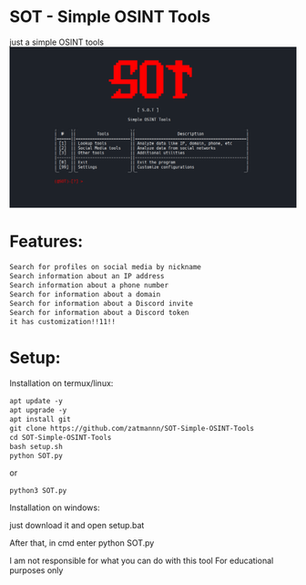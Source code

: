 # SOT - Simple OSINT Tools
just a simple OSINT tools
![Screenshot](https://github.com/zatmannn/SOT-Simple-OSINT-Tools/blob/main/images/SOT.png)


# Features:

    Search for profiles on social media by nickname
    Search information about an IP address 
    Search information about a phone number
    Search for information about a domain
    Search for information about a Discord invite
    Search for information about a Discord token
    it has customization!!11!!


# Setup:

Installation on termux/linux:

    apt update -y
    apt upgrade -y
    apt install git
    git clone https://github.com/zatmannn/SOT-Simple-OSINT-Tools
    cd SOT-Simple-OSINT-Tools
    bash setup.sh
    python SOT.py

or

    python3 SOT.py

Installation on windows:

just download it and open setup.bat

Аfter that, in cmd enter python SOT.py


I am not responsible for what you can do with this tool
For educational purposes only
